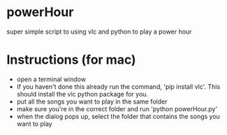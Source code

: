 # powerHour
super simple script to using vlc and python to play a power hour

# Instructions (for mac)
* open a terminal window
* If you haven't done this already run the command, 'pip install vlc'. This should install the vlc python package for you.
* put all the songs you want to play in the same folder
* make sure you're in the correct folder and run 'python powerHour.py'
* when the dialog pops up, select the folder that contains the songs you want to play
